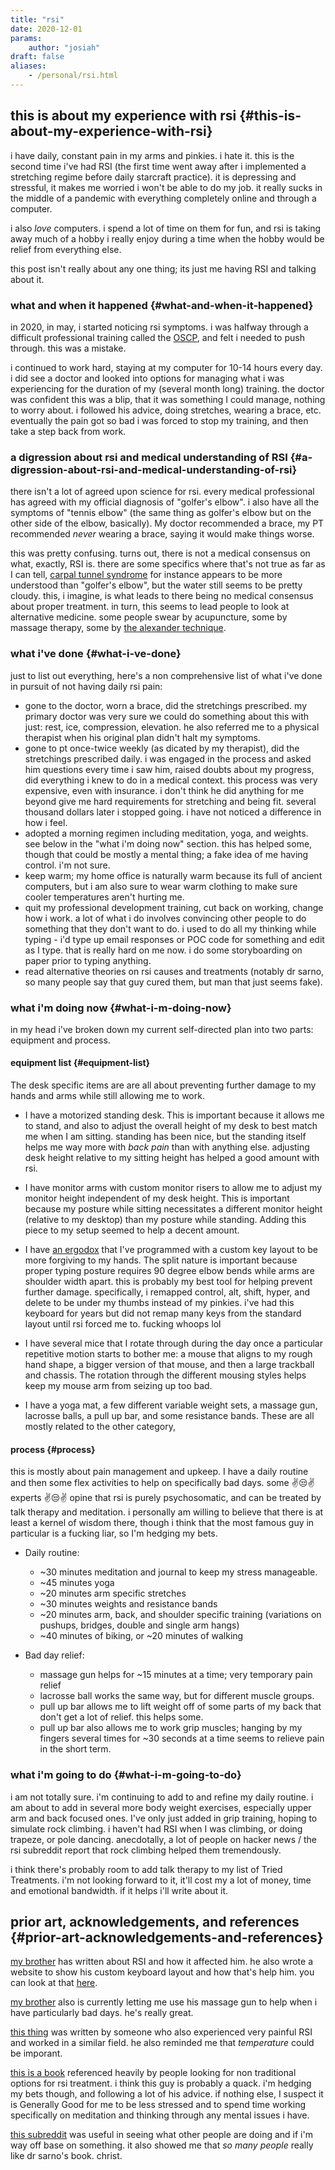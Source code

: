 ```yaml
---
title: "rsi"
date: 2020-12-01
params:
    author: "josiah"
draft: false
aliases:
    - /personal/rsi.html
---
```


## this is about my experience with rsi {#this-is-about-my-experience-with-rsi}

i have daily, constant pain in my arms and pinkies. i hate it. this is the second time i've had RSI (the first time went away after i implemented a stretching regime before daily starcraft practice). it is depressing and stressful, it makes me worried i won't be able to do my job. it really sucks in the middle of a pandemic with everything completely online and through a computer.

i also _love_ computers. i spend a lot of time on them for fun, and rsi is taking away much of a hobby i really enjoy during a time when the hobby would be relief from everything else.

this post isn't really about any one thing; its just me having RSI and talking about it.


### what and when it happened {#what-and-when-it-happened}

in 2020, in may, i started noticing rsi symptoms. i was halfway through a difficult professional training called the [OSCP](https://www.offensive-security.com/pwk-oscp/), and felt i needed to push through. this was a mistake.

i continued to work hard, staying at my computer for 10-14 hours every day. i did see a doctor and looked into options for managing what i was experiencing for the duration of my (several month long) training. the doctor was confident this was a blip, that it was something I could manage, nothing to worry about. i followed his advice, doing stretches, wearing a brace, etc. eventually the pain got so bad i was forced to stop my training, and then take a step back from work.


### a digression about rsi and medical understanding of RSI {#a-digression-about-rsi-and-medical-understanding-of-rsi}

there isn't a lot of agreed upon science for rsi. every medical professional has agreed with my official diagnosis of "golfer's elbow". i also have all the symptoms of "tennis elbow" (the same thing as golfer's elbow but on the other side of the elbow, basically). My doctor recommended a brace, my PT recommended _never_ wearing a brace, saying it would make things worse.

this was pretty confusing. turns out, there is not a medical consensus on what, exactly, RSI is. there are some specifics where that's not true as far as I can tell, [carpal tunnel syndrome](https://www.mayoclinic.org/diseases-conditions/carpal-tunnel-syndrome/symptoms-causes/syc-20355603) for instance appears to be more understood than "golfer's elbow", but the water still seems to be pretty cloudy. this, i imagine, is what leads to there being no medical consensus about proper treatment. in turn, this seems to lead people to look at alternative medicine. some people swear by acupuncture, some by massage therapy, some by [the alexander technique](https://alexandertechnique.com/).


### what i've done {#what-i-ve-done}

just to list out everything, here's a non comprehensive list of what i've done in pursuit of not having daily rsi pain:

-   gone to the doctor, worn a brace, did the stretchings prescribed. my primary doctor was very sure we could do something about this with just: rest, ice, compression, elevation. he also referred me to a physical therapist when his original plan didn't halt my symptoms.
-   gone to pt once-twice weekly (as dicated by my therapist), did the stretchings prescribed daily. i was engaged in the process and asked him questions every time i saw him, raised doubts about my progress, did everything i knew to do in a medical context. this process was very expensive, even with insurance. i don't think he did anything for me beyond give me hard requirements for stretching and being fit.  several thousand dollars later i stopped going. i have not noticed a difference in how i feel.
-   adopted a morning regimen including meditation, yoga, and weights. see below in the "what i'm doing now" section. this has helped some, though that could be mostly a mental thing; a fake idea of me having control. i'm not sure.
-   keep warm; my home office is naturally warm because its full of ancient computers, but i am also sure to wear warm clothing to make sure cooler temperatures aren't hurting me.
-   quit my professional development training, cut back on working, change how i work. a lot of what i do involves convincing other people to do something that they don't want to do. i used to do all my thinking while typing - i'd type up email responses or POC code for something and edit as I type. that is really hard on me now. i do some storyboarding on paper prior to typing anything.
-   read alternative theories on rsi causes and treatments (notably dr sarno, so many people say that guy cured them, but man that just seems fake).


### what i'm doing now {#what-i-m-doing-now}

in my head i've broken down my current self-directed plan into two parts: equipment and process.


#### equipment list {#equipment-list}

The desk specific items are are all about preventing further damage to my hands and arms while still allowing me to work.

-   I have a motorized standing desk. This is important because it allows me to stand, and also to adjust the overall height of my desk to best match me when I am sitting. standing has been nice, but the standing itself helps me way more with _back pain_ than with anything else. adjusting desk height relative to my sitting height has helped a good amount with rsi.

-   I have monitor arms with custom monitor risers to allow me to adjust my monitor height independent of my desk height. This is important because my posture while sitting necessitates a different monitor height (relative to my desktop) than my posture while standing. Adding this piece to my setup seemed to help a decent amount.

-   I have [an ergodox](https://www.ergodox.io/) that I've programmed with a custom key layout to be more forgiving to my hands. The split nature is important because proper typing posture requires 90 degree elbow bends while arms are shoulder width apart. this is probably my best tool for helping prevent further damage. specifically, i remapped control, alt, shift, hyper, and delete to be under my thumbs instead of my pinkies. i've had this keyboard for years but did not remap many keys from the standard layout until rsi forced me to. fucking whoops lol

-   I have several mice that I rotate through during the day once a particular repetitive motion starts to bother me: a mouse that aligns to my rough hand shape, a bigger version of that mouse, and then a large trackball and chassis. The rotation through the different mousing styles helps keep my mouse arm from seizing up too bad.

-   I have a yoga mat, a few different variable weight sets, a massage gun, lacrosse balls, a pull up bar, and some resistance bands. These are all mostly related to the other category,


#### process {#process}

this is mostly about pain management and upkeep. I have a daily routine and then some flex activities to help on specifically bad days. some ✌️😒✌️ experts ✌️😒✌️ opine that rsi is purely psychosomatic, and can be treated by talk therapy and meditation. i personally am willing to believe that there is at least a kernel of wisdom there, though i think that the most famous guy in particular is a fucking liar, so I'm hedging my bets.

<!--list-separator-->

-  Daily routine:

    -   ~30 minutes meditation and journal to keep my stress manageable.
    -   ~45 minutes yoga
    -   ~20 minutes arm specific stretches
    -   ~30 minutes weights and resistance bands
    -   ~20 minutes arm, back, and shoulder specific training (variations on pushups, bridges, double and single arm hangs)
    -   ~40 minutes of biking, or ~20 minutes of walking

<!--list-separator-->

-  Bad day relief:

    -   massage gun helps for ~15 minutes at a time; very temporary pain relief
    -   lacrosse ball works the same way, but for different muscle groups.
    -   pull up bar allows me to lift weight off of some parts of my back that don't get a lot of relief. this helps some.
    -   pull up bar also allows me to work grip muscles; hanging by my fingers several times for ~30 seconds at a time seems to relieve pain in the short term.


### what i'm going to do {#what-i-m-going-to-do}

i am not totally sure. i'm continuing to add to and refine my daily routine. i am about to add in several more body weight exercises, especially upper arm and back focused ones. I've only just added in grip training, hoping to simulate rock climbing. i haven't had RSI when I was climbing, or doing trapeze, or pole dancing. anecdotally, a lot of people on hacker news / the rsi subreddit report that rock climbing helped them tremendously.

i think there's probably room to add talk therapy to my list of Tried Treatments. i'm not looking forward to it, it'll cost my a lot of money, time and emotional bandwidth. if it helps i'll write about it.


## prior art, acknowledgements, and references {#prior-art-acknowledgements-and-references}

[my brother](https://twitter.com/mrled) has written about RSI and how it affected him. he also wrote a website to show his custom keyboard layout and how that's help him. you can look at that [here](https://keymap.click).

[my brother](https://me.micahrl.com) also is currently letting me use his massage gun to help when i have particularly bad days. he's really great.

[this thing](https://codewithoutrules.com/2016/11/18/rsi-solution/) was written by someone who also experienced very painful RSI and worked in a similar field. he also reminded me that _temperature_ could be imporant.

[this is a book](https://www.worldcat.org/title/mindbody-prescription-healing-the-body-healing-the-pain/oclc/676712575) referenced heavily by people looking for non traditional options for rsi treatment. i think this guy is probably a quack. i'm hedging my bets though, and following a lot of his advice. if nothing else, I suspect it is Generally Good for me to be less stressed and to spend time working specifically on meditation and thinking through any mental issues i have.

[this subreddit](https://reddit.com/r/rsi) was useful in seeing what other people are doing and if i'm way off base on something. it also showed me that _so many people_ really like dr sarno's book. christ.
